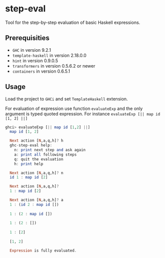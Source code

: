 # step-eval

Tool for the step-by-step evaluation of basic Haskell expressions. 

## Prerequisities

- `GHC` in version 9.2.1
- `template-haskell` in version 2.18.0.0
- `hint` in version 0.9.0.5
- `transformers` in version 0.5.6.2 or newer
- `containers` in version 0.6.5.1

## Usage

Load the project to `GHCi` and set `TemplateHaskell` extension. 

For evaluation of expression use function `evaluateExp` and the only argument is typed quoted expression. For instance `evaluateExp [|| map id [1, 2] ||]`

```haskell
ghci> evaluateExp [|| map id [1,2] ||]
  map id [1, 2]

  Next action [N,a,q,h]? h
  ghc-step-eval help: 
    n: print next step and ask again
    a: print all following steps
    q: quit the evaluation
    h: print help

  Next action [N,a,q,h]? n
  id 1 : map id [2]

  Next action [N,a,q,h]? 
  1 : map id [2]

  Next action [N,a,q,h]? a
  1 : (id 2 : map id [])
  
  1 : (2 : map id [])
  
  1 : (2 : [])
  
  1 : [2]
  
  [1, 2]

  Expression is fully evaluated.
```
